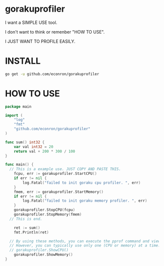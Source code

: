 # gorakuprofiler

I want a SIMPLE USE tool.

I don't want to think or remenber "HOW TO USE".

I JUST WANT TO PROFILE EASILY.

# INSTALL

```sh
go get -u github.com/econron/gorakuprofiler
```

# HOW TO USE

```go
package main

import (
	"log"
	"fmt"
	"github.com/econron/gorakuprofiler"
)

func sum() int32 {
	var val int32 = 20
	return val + 200 * 300 / 100
}

func main() {
  // This is a example use. JUST COPY AND PASTE THIS.
	fcpu, err := gorakuprofiler.StartCPU()
	if err != nil {
		log.Fatal("failed to init goraku cpu profiler. ", err)
	}
	fmem, err := gorakuprofiler.StartMemory()
	if err != nil {
		log.Fatal("failed to init goraku memory profiler. ", err)
	}
	gorakuprofiler.StopCPU(fcpu)
	gorakuprofiler.StopMemory(fmem)
  // This is end.

	ret := sum()
	fmt.Println(ret)

  // By using these methods, you can execute the pprof command and view the results in a browser.
  // However, you can typically use only one (CPU or memory) at a time.
  // gorakuprofiler.ShowCPU()
	gorakuprofiler.ShowMemory()
}
```
